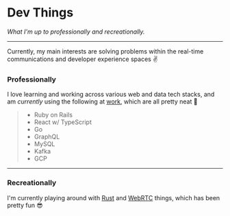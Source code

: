 # Dev Things

_What I'm up to professionally and recreationally._

---

Currently, my main interests are solving problems within the real-time communications and developer experience spaces ✌️

### Professionally

I love learning and working across various web and data tech stacks, and am _currently_ using the following at [work](https://www.shopify.com/careers), which are all pretty neat 🙌

> - Ruby on Rails
> - React w/ TypeScript
> - Go
> - GraphQL
> - MySQL
> - Kafka
> - GCP

---

### Recreationally

I'm currently playing around with [Rust](https://www.rust-lang.org/) and [WebRTC](https://webrtcforthecurious.com/) things, which has been pretty fun 😎
